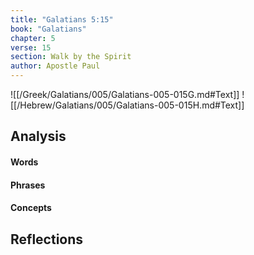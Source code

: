 ```yaml
---
title: "Galatians 5:15"
book: "Galatians"
chapter: 5
verse: 15
section: Walk by the Spirit
author: Apostle Paul
---
```

![[/Greek/Galatians/005/Galatians-005-015G.md#Text]]
![[/Hebrew/Galatians/005/Galatians-005-015H.md#Text]]

## Analysis

#### Words

#### Phrases

#### Concepts

## Reflections
